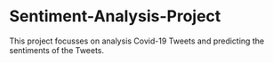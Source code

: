 # Sentiment-Analysis-Project

This project focusses on analysis Covid-19 Tweets and predicting the sentiments of the Tweets.
